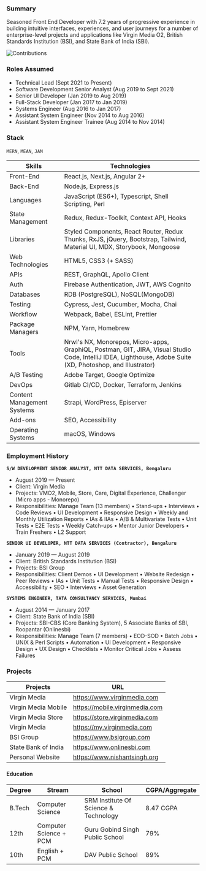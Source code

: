 ### Summary

Seasoned Front End Developer with 7.2 years of progressive experience in building intuitive interfaces, experiences, and user journeys for a number of enterprise-level projects and applications like Virgin Media O2, British Standards Institution (BSI), and State Bank of India (SBI).

![Contributions](https://github-readme-stats.vercel.app/api?username=nsdotorg&show_icons=true&theme=merko)

### Roles Assumed

- Technical Lead (Sept 2021 to Present)
- Software Development Senior Analyst (Aug 2019 to Sept 2021)
- Senior UI Developer (Jan 2019 to Aug 2019)
- Full-Stack Developer (Jan 2017 to Jan 2019)
- Systems Engineer (Aug 2016 to Jan 2017)
- Assistant System Engineer (Nov 2014 to Aug 2016)
- Assistant System Engineer Trainee (Aug 2014 to Nov 2014)

### Stack

`MERN`, `MEAN`, `JAM`

| Skills                     | Technologies                                                                                                                                                |
| -------------------------- | ----------------------------------------------------------------------------------------------------------------------------------------------------------- |
| Front-End                  | React.js, Next.js, Angular 2+                                                                                                                               |
| Back-End                   | Node.js, Express.js                                                                                                                                         |
| Languages                  | JavaScript (ES6+), Typescript, Shell Scripting, Perl                                                                                                        |
| State Management           | Redux, Redux-Toolkit, Context API, Hooks                                                                                                                    |
| Libraries                  | Styled Components, React Router, Redux Thunks, RxJS, jQuery, Bootstrap, Tailwind, Material UI, MDX, Storybook, Mongoose                                     |
| Web Technologies           | HTML5, CSS3 (+ SASS)                                                                                                                                        |
| APIs                       | REST, GraphQL, Apollo Client                                                                                                                                |
| Auth                       | Firebase Authentication, JWT, AWS Cognito                                                                                                                   |
| Databases                  | RDB (PostgreSQL), NoSQL(MongoDB)                                                                                                                            |
| Testing                    | Cypress, Jest, Cucumber, Mocha, Chai                                                                                                                        |
| Workflow                   | Webpack, Babel, ESLint, Prettier                                                                                                                            |
| Package Managers           | NPM, Yarn, Homebrew                                                                                                                                         |
| Tools                      | Nrwl's NX, Monorepos, Micro-apps, GraphiQL, Postman, GIT, JIRA, Visual Studio Code, IntelliJ IDEA, Lighthouse, Adobe Suite (XD, Photoshop, and Illustrator) |
| A/B Testing                | Adobe Target, Google Optimize                                                                                                                               |
| DevOps                     | Gitlab CI/CD, Docker, Terraform, Jenkins                                                                                                                    |
| Content Management Systems | Strapi, WordPress, Episerver                                                                                                                                |
| Add-ons                    | SEO, Accessibility                                                                                                                                          |
| Operating Systems          | macOS, Windows                                                                                                                                              |

### Employment History

**`S/W DEVELOPMENT SENIOR ANALYST, NTT DATA SERVICES, Bengaluru`**

- August 2019 — Present
- Client: Virgin Media
- Projects: VMO2, Mobile, Store, Care, Digital Experience, Challenger (Micro apps - Monorepo)
- Responsibilities: Manage Team (13 members) • Stand-ups • Interviews • Code Reviews • UI Development • Responsive Design • Weekly and Monthly Utilization Reports • IAs & IIAs • A/B & Multivariate Tests • Unit Tests • E2E Tests • Weekly Catch-ups • Mentor Junior Developers • Train Freshers • L2 Support

**`SENIOR UI DEVELOPER, NTT DATA SERVICES (Contractor), Bengaluru`**

- January 2019 — August 2019
- Client: British Standards Institution (BSI)
- Projects: BSI Group
- Responsibilities: Client Demos • UI Development • Website Redesign • Peer Reviews • IAs • Unit Tests • Manual Tests • Responsive Design • Accessibility • SEO • Interviews • Asset Generation

**`SYSTEMS ENGINEER, TATA CONSULTANCY SERVICES, Mumbai`**

- August 2014 — January 2017
- Client: State Bank of India (SBI)
- Projects: SBI-CBS (Core Banking System), 5 Associate Banks of SBI, Roopantar (Onlinesbi)
- Responsibilities: Manage Team (7 members) • EOD-SOD • Batch Jobs • UNIX & Perl Scripts • Automation • UI Development • Responsive Design • UX Design • Checklists • Monitor Critical Jobs • Assess Failures

### Projects

| Projects            | URL                            |
| ------------------- | ------------------------------ |
| Virgin Media        | https://www.virginmedia.com    |
| Virgin Media Mobile | https://mobile.virginmedia.com |
| Virgin Media Store  | https://store.virginmedia.com  |
| Virgin Media        | https://my.virginmedia.com     |
| BSI Group           | https://www.bsigroup.com       |
| State Bank of India | https://www.onlinesbi.com      |
| Personal Website    | https://www.nishantsingh.org   |

#### Education

| Degree | Stream                 | School                                | CGPA/Aggregate |
| ------ | ---------------------- | ------------------------------------- | -------------- |
| B.Tech | Computer Science       | SRM Institute Of Science & Technology | 8.47 CGPA      |
| 12th   | Computer Science + PCM | Guru Gobind Singh Public School       | 79%            |
| 10th   | English + PCM          | DAV Public School                     | 89%            |
